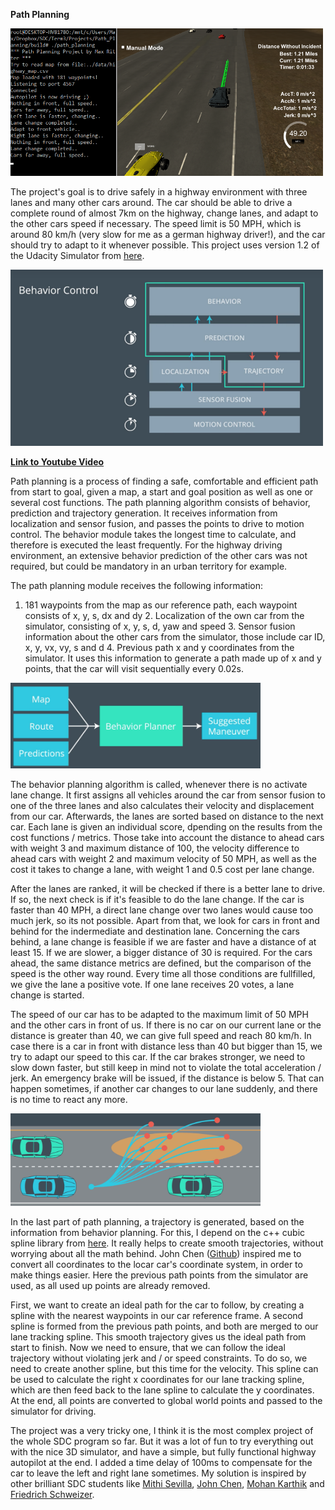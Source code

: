 **Path Planning** 

<img src="./images/screen.png" width="500">

The project's goal is to drive safely in a highway environment with three lanes and many other cars around. The car should be able to drive a complete round of almost 7km on the highway, change lanes, and adapt to the other cars speed if necessary. The speed limit is 50 MPH, which is around 80 km/h (very slow for me as a german highway driver!), and the car should try to adapt to it whenever possible. This project uses version 1.2 of the Udacity Simulator from [here](https://github.com/udacity/self-driving-car-sim/releases/tag/T3_v1.2).

<img src="./images/pathplanning.png" width="500">

**[Link to Youtube Video](https://youtu.be/Ijsn3nvHHug)**

Path planning is a process of finding a safe, comfortable and efficient path from start to goal, given a map, a start and goal position as well as one or several cost functions. The path planning algorithm consists of behavior, prediction and trajectory generation. It receives information from localization and sensor fusion, and passes the points to drive to motion control. The behavior module takes the longest time to calculate, and therefore is executed the least frequently. For the highway driving environment, an extensive behavior prediction of the other cars was not required, but could be mandatory in an urban territory for example.

The path planning module receives the following information:
1. 181 waypoints from the map as our reference path, each waypoint consists of x, y, s, dx and dy 2. Localization of the own car from the simulator, consisting of x, y, s, d, yaw and speed 3. Sensor fusion information about the other cars from the simulator, those include car ID, x, y, vx, vy, s and d 4. Previous path x and y coordinates from the simulator. It uses this information to generate a path made up of x and y points, that the car will visit sequentially every 0.02s. 

<img src="./images/behavior.png" width="400">

The behavior planning algorithm is called, whenever there is no activate lane change. It first assigns all vehicles around the car from sensor fusion to one of the three lanes and also calculates their velocity and displacement from our car. Afterwards, the lanes are sorted based on distance to the next car. Each lane is given an individual score, dpending on the results from the cost functions / metrics. Those take into account the distance to ahead cars with weight 3 and maximum distance of 100, the velocity difference to ahead cars with weight 2 and maximum velocity of 50 MPH, as well as the cost it takes to change a lane, with weight 1 and 0.5 cost per lane change.

After the lanes are ranked, it will be checked if there is a better lane to drive. If so, the next check is if it's feasible to do the lane change. If the car is faster than 40 MPH, a direct lane change over two lanes would cause too much jerk, so its not possible. Apart from that, we look for cars in front and behind for the indermediate and destination lane. Concerning the cars behind, a lane change is feasible if we are faster and have a distance of at least 15. If we are slower, a bigger distance of 30 is required. For the cars ahead, the same distance metrics are defined, but the comparison of the speed is the other way round. Every time all those conditions are fullfilled, we give the lane a positive vote. If one lane receives 20 votes, a lane change is started.

The speed of our car has to be adapted to the maximum limit of 50 MPH and the other cars in front of us. If there is no car on our current lane or the distance is greater than 40, we can give full speed and reach 80 km/h. In case there is a car in front with distance less than 40 but bigger than 15, we try to adapt our speed to this car. If the car brakes stronger, we need to slow down faster, but still keep in mind not to violate the total acceleration / jerk. An emergency brake will be issued, if the distance is below 5. That can happen sometimes, if another car changes to our lane suddenly, and there is no time to react any more.

<img src="./images/trajectory.png" width="400">

In the last part of path planning, a trajectory is generated, based on the information from behavior planning. For this, I depend on the c++ cubic spline library from [here](https://github.com/ttk592/spline). It really helps to create smooth trajectories, without worrying about all the math behind. John Chen ([Github](https://github.com/diyjac/SDC-T3-P1 "Github")) inspired me to convert all coordinates to the locar car's coordinate system, in order to make things easier. Here the previous path points from the simulator are used, as all used up points are already removed.

First, we want to create an ideal path for the car to follow, by creating a spline with the nearest waypoints in our car reference frame. A second spline is formed from the previous path points, and both are merged to our lane tracking spline. This smooth trajectory gives us the ideal path from start to finish. Now we need to ensure, that we can follow the ideal trajectory without violating jerk and / or speed constraints. To do so, we need to create another spline, but this time for the velocity. This spline can be used to calculate the right x coordinates for our lane tracking spline, which are then feed back to the lane spline to calculate the y coordinates. At the end, all points are converted to global world points and passed to the simulator for driving.
 
The project was a very tricky one, I think it is the most complex project of the whole SDC program so far. But it was a lot of fun to try everything out with the nice 3D simulator, and have a simple, but fully functional highway autopilot at the end. I added a time delay of 100ms to compensate for the car to leave the left and right lane sometimes. My solution is inspired by other brilliant SDC students like [Mithi Sevilla](https://github.com/mithi/highway-path-planning), [John Chen](https://github.com/diyjac/SDC-T3-P1), [Mohan Karthik](https://github.com/mohankarthik/sdcnd/tree/master/projects/term3/P1-PathPlanning) and [Friedrich Schweizer](https://github.com/ByteShaker/CarND-Path-Planning-Project).


